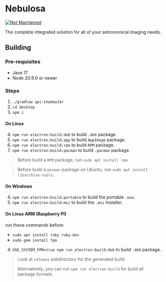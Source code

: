 # Nebulosa

[![Not Maintained](https://img.shields.io/badge/Maintenance%20Level-Not%20Maintained-yellow.svg)](https://gist.github.com/cheerfulstoic/d107229326a01ff0f333a1d3476e068d)

The complete integrated solution for all of your astronomical imaging needs.

## Building

### Pre-requisites

* Java 17
* Node 20.9.0 or newer

### Steps

1. `./gradlew api:shadowJar`
2. `cd desktop`
3. `npm i`

#### On Linux

4. `npm run electron:build:deb` to build `.deb` package.
5. `npm run electron:build:app` to build `AppImage` package.
6. `npm run electron:build:rpm` to build `RPM` package.
7. `npm run electron:build:pacman` to build `.pacman` package.

> Before build a `RPM` package, run `sudo apt install rpm`.

> Before build a `pacman` package on Ubuntu, run `sudo apt install libarchive-tools`.

#### On Windows

4. `npm run electron:build:portable` to build the portable `.exe`.
5. `npm run electron:build:msi` to build the `.msi` Installer.

#### On Linux ARM (Raspberry PI)

run these commands before:

* `sudo apt install ruby ruby-dev`
* `sudo gem install fpm`

4. `USE_SYSTEM_FPM=true npm run electron:build:deb` to build `.deb` package.

> Look at `release` subdirectory for the generated build.

> Alternatively, you can run `npm run electron:build` for build all package formats.
